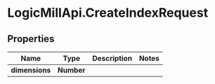 # LogicMillApi.CreateIndexRequest

## Properties
Name | Type | Description | Notes
------------ | ------------- | ------------- | -------------
**dimensions** | **Number** |  | 
